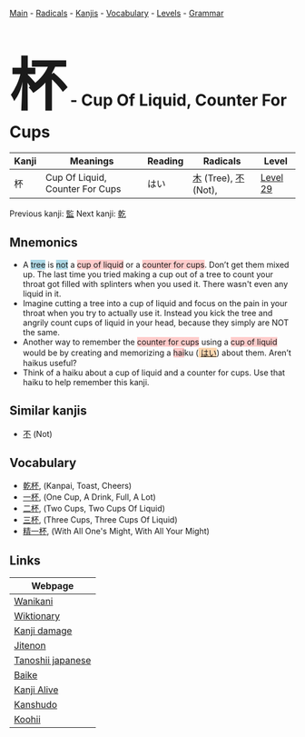 <style> bigfont {font-size: 100px}</style>
[Main](../README.md) -
[Radicals](../radicals.md) -
[Kanjis](../kanjis.md) -
[Vocabulary](../vocabulary.md) -
[Levels](../levels.md) -
[Grammar](../grammar.md)
# <bigfont> 杯</bigfont> - Cup Of Liquid, Counter For Cups 

| Kanji | Meanings | Reading | Radicals | Level |
| --- | --- | --- | --- | --- |
| 杯 | Cup Of Liquid, Counter For Cups | はい | [木](../radicals/木.md) (Tree), [不](../radicals/不.md) (Not),  | [Level 29](../levels/wk_level29.md) |

Previous kanji: [監](監.md) Next kanji: [乾](乾.md) 

## Mnemonics
 * A <span style="background-color:#ADD8E6"> tree</span> is <span style="background-color:#ADD8E6"> not</span> a <span style="background-color:#ffcccb"> cup of liquid</span> or a <span style="background-color:#ffcccb"> counter for cups</span>. Don’t get them mixed up. The last time you tried making a cup out of a tree to count your throat got filled with splinters when you used it. There wasn't even any liquid in it.
* Imagine cutting a tree into a cup of liquid and focus on the pain in your throat when you try to actually use it. Instead you kick the tree and angrily count cups of liquid in your head, because they simply are NOT the same.
* Another way to remember the <span style="background-color:#ffcccb"> counter for cups</span> using a <span style="background-color:#ffcccb"> cup of liquid</span> would be by creating and memorizing a <span style="background-color:#ffcccb"> hai</span>ku (<span style="background-color:#fed8b1"> [はい](https://jisho.org/search/はい)</span>) about them. Aren’t haikus useful?
* Think of a haiku about a cup of liquid and a counter for cups. Use that haiku to help remember this kanji.


## Similar kanjis
 * [不](不.md) (Not)


## Vocabulary
 * [乾杯](../vocabulary/杯.md), (Kanpai, Toast, Cheers)
* [一杯](../vocabulary/杯.md), (One Cup, A Drink, Full, A Lot)
* [二杯](../vocabulary/杯.md), (Two Cups, Two Cups Of Liquid)
* [三杯](../vocabulary/杯.md), (Three Cups, Three Cups Of Liquid)
* [精一杯](../vocabulary/杯.md), (With All One's Might, With All Your Might)



## Links 

| Webpage |
| --- |
| [Wanikani          ](https://www.wanikani.com/kanji/杯) |
| [Wiktionary        ](https://en.wiktionary.org/wiki/杯) |
| [Kanji damage      ](http://www.kanjidamage.com/kanji/search?utf8=✓&q=杯) |
| [Jitenon           ](https://jitenon.com/kanji/杯) |
| [Tanoshii japanese ](https://www.tanoshiijapanese.com/dictionary/kanji.cfm?k=杯) |
| [Baike             ](https://baike.baidu.com/item/杯) |
| [Kanji Alive       ](https://app.kanjialive.com/杯) |
| [Kanshudo          ](https://www.kanshudo.com/searchmn?q=杯) |
| [Koohii            ](https://kanji.koohii.com/study/kanji/杯) |

